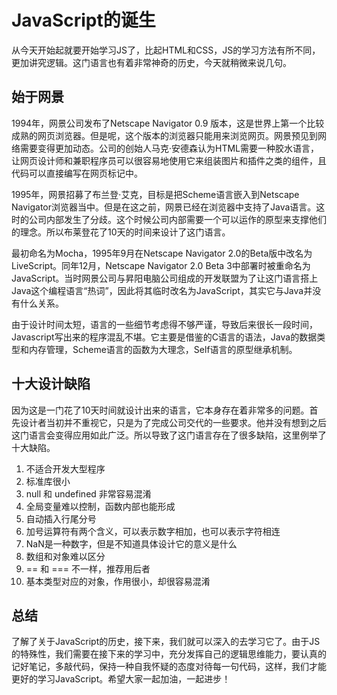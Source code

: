 # JavaScript的诞生

从今天开始起就要开始学习JS了，比起HTML和CSS，JS的学习方法有所不同，更加讲究逻辑。这门语言也有着非常神奇的历史，今天就稍微来说几句。

## 始于网景
1994年，网景公司发布了Netscape Navigator 0.9 版本，这是世界上第一个比较成熟的网页浏览器。但是呢，这个版本的浏览器只能用来浏览网页。网景预见到网络需要变得更加动态。公司的创始人马克·安德森认为HTML需要一种胶水语言，让网页设计师和兼职程序员可以很容易地使用它来组装图片和插件之类的组件，且代码可以直接编写在网页标记中。

1995年，网景招募了布兰登·艾克，目标是把Scheme语言嵌入到Netscape Navigator浏览器当中。但是在这之前，网景已经在浏览器中支持了Java语言。这时的公司内部发生了分歧。这个时候公司内部需要一个可以运作的原型来支撑他们的理念。所以布莱登花了10天的时间来设计了这门语言。

最初命名为Mocha，1995年9月在Netscape Navigator 2.0的Beta版中改名为LiveScript。同年12月，Netscape Navigator 2.0 Beta 3中部署时被重命名为JavaScript。当时网景公司与昇阳电脑公司组成的开发联盟为了让这门语言搭上Java这个编程语言“热词”，因此将其临时改名为JavaScript，其实它与Java并没有什么关系。

由于设计时间太短，语言的一些细节考虑得不够严谨，导致后来很长一段时间，Javascript写出来的程序混乱不堪。它主要是借鉴的C语言的语法，Java的数据类型和内存管理，Scheme语言的函数为大理念，Self语言的原型继承机制。

## 十大设计缺陷
因为这是一门花了10天时间就设计出来的语言，它本身存在着非常多的问题。首先设计者当初并不重视它，只是为了完成公司交代的一些要求。他并没有想到之后这门语言会变得应用如此广泛。所以导致了这门语言存在了很多缺陷，这里例举了十大缺陷。

1. 不适合开发大型程序
2. 标准库很小
3. null 和 undefined 非常容易混淆
4. 全局变量难以控制，函数内部也能形成
5. 自动插入行尾分号
6. 加号运算符有两个含义，可以表示数字相加，也可以表示字符相连
7. NaN是一种数字，但是不知道具体设计它的意义是什么
8. 数组和对象难以区分
9. == 和 === 不一样，推荐用后者
10. 基本类型对应的对象，作用很小，却很容易混淆

## 总结
 
 了解了关于JavaScript的历史，接下来，我们就可以深入的去学习它了。由于JS的特殊性，我们需要在接下来的学习中，充分发挥自己的逻辑思维能力，要认真的记好笔记，多敲代码，保持一种自我怀疑的态度对待每一句代码，这样，我们才能更好的学习JavaScript。希望大家一起加油，一起进步！